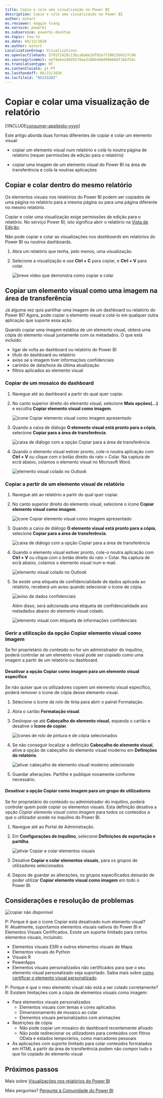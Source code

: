 ```yaml
---
title: Copie e cole uma visualização no Power BI
description: Copie e cole uma visualização no Power BI
author: mihart
ms.reviewer: maggie tsang
ms.service: powerbi
ms.subservice: powerbi-desktop
ms.topic: how-to
ms.date: 04/13/2020
ms.author: mihart
LocalizationGroup: Visualizations
ms.openlocfilehash: 5791f2428c13bca9a6e2df02e7739623bb51fc96
ms.sourcegitcommit: eef4eee24695570ae3186b4d8d99660df16bf54c
ms.translationtype: HT
ms.contentlocale: pt-PT
ms.lasthandoff: 06/23/2020
ms.locfileid: "85233282"
---
```

# <a name="copy-and-paste-a-report-visualization"></a>Copiar e colar uma visualização de relatório

[!INCLUDE[consumer-appliesto-yyyn](../includes/consumer-appliesto-yyyn.md)]

Este artigo aborda duas formas diferentes de copiar e colar um elemento visual: 
* copiar um elemento visual num relatório e colá-lo noutra página de relatório (requer permissões de edição para o relatório)

* copiar uma imagem de um elemento visual do Power BI na área de transferência e colá-la noutras aplicações

## <a name="copy-and-paste-within-the-same-report"></a>Copiar e colar dentro do mesmo relatório
Os elementos visuais nos relatórios do Power BI podem ser copiados de uma página no relatório para a mesma página ou para uma página diferente no mesmo relatório. 

Copiar e colar uma visualização exige permissões de edição para o relatório. No serviço Power BI, isto significa abrir o relatório na [Vista de Edição](../consumer/end-user-reading-view.md). 

Não pode copiar e colar as visualizações nos *dashboards* em relatórios do Power BI ou noutros dashboards.

1. Abra um relatório que tenha, pelo menos, uma visualização.  

2. Selecione a visualização e use **Ctrl + C** para copiar, e **Ctrl + V** para colar.      

   ![breve vídeo que demonstra como copiar e colar](media/power-bi-visualization-copy-paste/copypasteviznew.gif)


## <a name="copy-a-visual-as-an-image-to-your-clipboard"></a>Copiar um elemento visual como uma imagem na área de transferência

Já alguma vez quis partilhar uma imagem de um dashboard ou relatório do Power BI? Agora, pode copiar o elemento visual e colá-lo em qualquer outra aplicação que suporte essa ação. 

Quando copiar uma imagem estática de um elemento visual, obterá uma cópia do elemento visual juntamente com os metadados. O que está incluído:
* ligar de volta ao dashboard ou relatório do Power BI
* título do dashboard ou relatório
* aviso se a imagem tiver informações confidenciais
* carimbo de data/hora da última atualização
* filtros aplicados ao elemento visual

### <a name="copy-from-a-dashboard-tile"></a>Copiar de um mosaico do dashboard

1. Navegue até ao dashboard a partir do qual quer copiar.

2. No canto superior direito do elemento visual, selecione **Mais opções(...)** e escolha **Copiar elemento visual como imagem**. 

    ![ícone Copiar elemento visual como imagem apresentado](media/power-bi-visualization-copy-paste/power-bi-copy-dashboard.png)

3. Quando a caixa de diálogo **O elemento visual está pronto para a cópia**, selecione **Copiar para a área de transferência**.

    ![caixa de diálogo com a opção Copiar para a área de transferência](media/power-bi-visualization-copy-paste/power-bi-copied.png)

4. Quando o elemento visual estiver pronto, cole-o noutra aplicação com **Ctrl + V** ou clique com o botão direito do rato > Colar. Na captura de ecrã abaixo, colamos o elemento visual no Microsoft Word. 

    ![elemento visual colado no Outlook](media/power-bi-visualization-copy-paste/power-bi-paste-word.png)

### <a name="copy-from-a-report-visual"></a>Copiar a partir de um elemento visual de relatório 

1. Navegue até ao relatório a partir do qual quer copiar.

2. No canto superior direito do elemento visual, selecione o ícone **Copiar elemento visual como imagem**. 

    ![ícone Copiar elemento visual como imagem apresentado](media/power-bi-visualization-copy-paste/power-bi-copy-icon.png)

3. Quando a caixa de diálogo **O elemento visual está pronto para a cópia**, selecione **Copiar para a área de transferência**.

    ![caixa de diálogo com a opção Copiar para a área de transferência](media/power-bi-visualization-copy-paste/power-bi-copied.png)


4. Quando o elemento visual estiver pronto, cole-o noutra aplicação com **Ctrl + V** ou clique com o botão direito do rato > Colar. Na captura de ecrã abaixo, colamos o elemento visual num e-mail.

    ![elemento visual colado no Outlook](media/power-bi-visualization-copy-paste/power-bi-copy-email.png)

5. Se existir uma etiqueta de confidencialidade de dados aplicada ao relatório, receberá um aviso quando selecionar o ícone de cópia.  

    ![aviso de dados confidenciais](media/power-bi-visualization-copy-paste/power-bi-sensitive.png)

    Além disso, será adicionada uma etiqueta de confidencialidade aos metadados abaixo do elemento visual colado. 

    ![elemento visual com etiqueta de informações confidenciais](media/power-bi-visualization-copy-paste/power-bi-confidential.png)

### <a name="manage-use-of-copying-a-visual-as-an-image"></a>Gerir a utilização da opção Copiar elemento visual como imagem
Se for proprietário do conteúdo ou for um administrador do inquilino, poderá controlar se um elemento visual pode ser copiado como uma imagem a partir de um relatório ou dashboard.

#### <a name="disable-copy-as-an-image-for-a-specific-visual"></a>Desativar a opção Copiar como imagem para um elemento visual específico
Se não quiser que os utilizadores copiem um elemento visual específico, poderá remover o ícone de cópia desse elemento visual.
1. Selecione o ícone de rolo de tinta para abrir o painel Formatação. 

1. Abra o cartão **Formatação visual**.
1. Desloque-se até **Cabeçalho do elemento visual**, expanda o cartão e desative o **Ícone de copiar**.

    ![ícones de rolo de pintura e de cópia selecionados](media/power-bi-visualization-copy-paste/power-bi-visual-header.png)

1. Se não conseguir localizar a definição **Cabeçalho do elemento visual**, ative a opção de cabeçalho do elemento visual moderno em **Definições do relatório**. 

    ![ativar cabeçalho de elemento visual moderno selecionado](media/power-bi-visualization-copy-paste/power-bi-use-modern.png)

1. Guardar alterações. Partilhe e publique novamente conforme necessário.

#### <a name="disable-copy-as-an-image-for-a-group-of-users"></a>Desativar a opção Copiar como imagem para um grupo de utilizadores

Se for proprietário do conteúdo ou administrador do inquilino, poderá controlar quem pode copiar os elementos visuais. Esta definição desativa a opção *Copiar elemento visual como imagem* para todos os conteúdos a que o utilizador acede no inquilino do Power BI.
  
1. Navegue até ao Portal de Administração.

1. Em **Configurações de inquilino**, selecione **Definições de exportação e partilha**. 

    ![ativar Copiar e colar elementos visuais](media/power-bi-visualization-copy-paste/power-bi-enable.png)

1. Desative **Copiar e colar elementos visuais**, para os grupos de utilizadores selecionados. 

1. Depois de guardar as alterações, os grupos especificados deixarão de poder utilizar **Copiar elemento visual como imagem** em todo o Power BI. 
  

## <a name="considerations-and-troubleshooting"></a>Considerações e resolução de problemas

   ![copiar não disponível](media/power-bi-visualization-copy-paste/power-bi-copy-grey.png)


P: Porque é que o ícone Copiar está desativado num elemento visual?    
R: Atualmente, suportamos elementos visuais nativos do Power BI e Elementos Visuais Certificados. Existe um suporte limitado para certos elementos visuais, incluindo: 
- Elementos visuais ESRI e outros elementos visuais de Mapa 
- Elementos visuais do Python 
- Visuais R 
- PowerApps 
- Elementos visuais personalizados não certificados para que o seu elemento visual personalizado seja suportado. Saiba mais sobre [como certificar o elemento visual personalizado](../developer/visuals/power-bi-custom-visuals-certified.md). 


P: Porque é que o meu elemento visual não está a ser colado corretamente?    
R: Existem limitações com a cópia de elementos visuais como imagem: 
- Para elementos visuais personalizados 
    - Elementos visuais com temas e cores aplicados 
    - Dimensionamento de mosaico ao colar 
    - Elementos visuais personalizados com animações 
- Restrições de cópia 
    - Não pode copiar um mosaico do dashboard recentemente afixado 
    - Não pode redirecionar os utilizadores para conteúdos com filtros OData e estados temporários, como marcadores pessoais 
- As aplicações com suporte limitado para colar conteúdos formatados em HTML a partir da área de transferência podem não compor tudo o que foi copiado do elemento visual 



## <a name="next-steps"></a>Próximos passos
Mais sobre [Visualizações nos relatórios do Power BI](power-bi-report-visualizations.md)

Mais perguntas? [Pergunte à Comunidade do Power BI](https://community.powerbi.com/)

